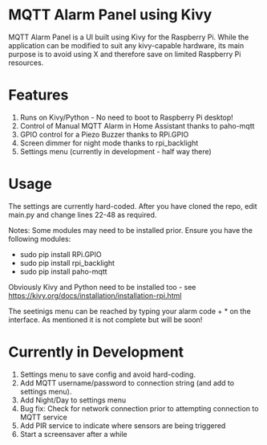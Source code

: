 # MQTT Alarm Panel using Kivy
MQTT Alarm Panel is a UI built using Kivy for the Raspberry Pi. While the application can be modified to suit any kivy-capable hardware, its main purpose is to avoid using X and therefore save on limited Raspberry Pi resources. 

# Features
1. Runs on Kivy/Python - No need to boot to Raspberry Pi desktop!
2. Control of Manual MQTT Alarm in Home Assistant thanks to paho-mqtt
3. GPIO control for a Piezo Buzzer thanks to RPi.GPIO
4. Screen dimmer for night mode thanks to rpi_backlight
5. Settings menu (currently in development - half way there)

# Usage
The settings are currently hard-coded. After you have cloned the repo, edit main.py and change lines 22-48 as required.

Notes:
Some modules may need to be installed prior. Ensure you have the following modules:
- sudo pip install RPi.GPIO
- sudo pip install rpi_backlight
- sudo pip install paho-mqtt

Obviously Kivy and Python need to be installed too - see https://kivy.org/docs/installation/installation-rpi.html

The seetinigs menu can be reached by typing your alarm code + * on the interface. As mentioned it is not complete but will be soon!

# Currently in Development
1. Settings menu to save config and avoid hard-coding.
2. Add MQTT username/password to connection string (and add to settings menu).
4. Add Night/Day to settings menu
5. Bug fix: Check for network connection prior to attempting connection to MQTT service
6. Add PIR service to indicate where sensors are being triggered
7. Start a screensaver after a while